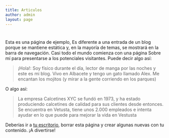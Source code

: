 ```yaml
---
title: Articulos
author: admin
layout: page
---
```

# 

Esta es una página de ejemplo, Es diferente a una entrada de un blog porque se mantiene estática y, en la mayoría de temas, se mostrará en la barra de navegación. Casi todo el mundo comienza con una página Sobre mí para presentarse a los potenciales visitantes. Puede decir algo así:

> ¡Hola!: Soy físico durante el día, lector de manga por las noches y este es mi blog. Vivo en Albacete y tengo un gato llamado Alex. Me encantan los mojitos (y mirar a la gente corriendo en los parques)

O algo así:

> La empresa Calcetines XYC se fundó en 1973, y ha estado produciendo calcetines de calidad para sus clientes desde entonces. Se encuentra en Vetusta, tiene unos 2.000 empleados e intenta ayudar en lo que puede para mejorar la vida en Vestusta

Deberías ir a [tu escritorio][1], borrar esta página y crear algunas nuevas con tu contenido. ¡A divertirse!

 [1]: http://www.emsa.com.gt/apps/eliezerdiaz/wp-admin/